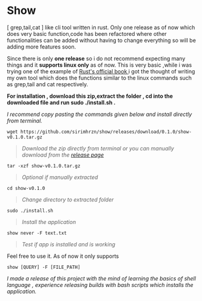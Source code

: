 # Show
[ grep,tail,cat ] like cli tool written in rust.
Only one release as of now which does very basic function,code has been refactored where other functionalities can be added without having to change everything so will be adding more features soon.

Since there is only **one release** so i do not recommend expecting many things and it **supports linux only** as of now. This is very basic ,while i was trying one of the example of [Rust's official book ](https://doc.rust-lang.org/book/ch12-00-an-io-project.html)i got the thought of writing my own tool which does the functions similar to the linux commands such as grep,tail and cat respectively.

**For installation , download this zip,extract the folder , cd into the downloaded file and run sudo ./install.sh .**

_I recommend copy pasting the commands given below and install directly from terminal._


`wget https://github.com/sirimhrzn/show/releases/download/0.1.0/show-v0.1.0.tar.gz`
> _Download the zip directly from terminal or you can manually download from the [release page](https://github.com/sirimhrzn/show/releases/tag/0.1.0)_

`tar -xzf show-v0.1.0.tar.gz` 

> _Optional if manually extracted_

`cd show-v0.1.0`
> _Change directory to extracted folder_

`sudo ./install.sh`
>_Install the application_

 `show never -F text.txt`
>_Test if app is installed and is working_

Feel free to use it. As of now it only supports

`show [QUERY] -F [FILE_PATH]`

 _I made a release of this project with the mind of learning the basics of shell language , experience releasing builds with bash scripts which installs the application._
